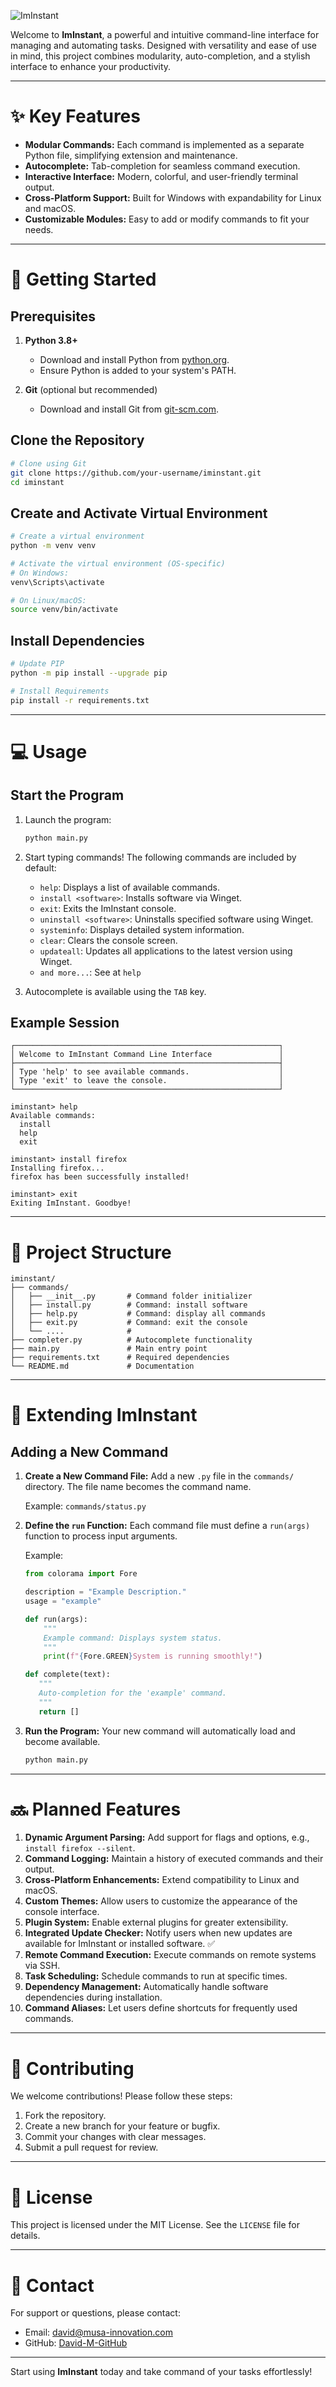 ![ImInstant](./img/github-header-image.png)

Welcome to **ImInstant**, a powerful and intuitive command-line interface for managing and automating tasks. Designed with versatility and ease of use in mind, this project combines modularity, auto-completion, and a stylish interface to enhance your productivity.

---

# ✨ Key Features

- **Modular Commands:** Each command is implemented as a separate Python file, simplifying extension and maintenance.
- **Autocomplete:** Tab-completion for seamless command execution.
- **Interactive Interface:** Modern, colorful, and user-friendly terminal output.
- **Cross-Platform Support:** Built for Windows with expandability for Linux and macOS.
- **Customizable Modules:** Easy to add or modify commands to fit your needs.

---

# 🚀 Getting Started

## Prerequisites

1. **Python 3.8+**
   - Download and install Python from [python.org](https://www.python.org/).
   - Ensure Python is added to your system's PATH.

2. **Git** (optional but recommended)
   - Download and install Git from [git-scm.com](https://git-scm.com/).

## Clone the Repository

```bash
# Clone using Git
git clone https://github.com/your-username/iminstant.git
cd iminstant
```

## Create and Activate Virtual Environment

```bash
# Create a virtual environment
python -m venv venv

# Activate the virtual environment (OS-specific)
# On Windows:
venv\Scripts\activate

# On Linux/macOS:
source venv/bin/activate
```

## Install Dependencies

```bash
# Update PIP
python -m pip install --upgrade pip

# Install Requirements
pip install -r requirements.txt
```

---

# 💻 Usage

## Start the Program

1. Launch the program:
   ```bash
   python main.py
   ```

2. Start typing commands! The following commands are included by default:
   - `help`: Displays a list of available commands.
   - `install <software>`: Installs software via Winget.
   - `exit`: Exits the ImInstant console.
   - `uninstall <software>`: Uninstalls specified software using Winget.
   - `systeminfo`: Displays detailed system information.
   - `clear`: Clears the console screen.
   - `updateall`: Updates all applications to the latest version using Winget.
   - `and more...`: See at `help`

3. Autocomplete is available using the `TAB` key.

## Example Session

```plaintext
┌───────────────────────────────────────────────────────────┐
│ Welcome to ImInstant Command Line Interface               │
├───────────────────────────────────────────────────────────┤
│ Type 'help' to see available commands.                    │
│ Type 'exit' to leave the console.                         │
└───────────────────────────────────────────────────────────┘

iminstant> help
Available commands:
  install
  help
  exit

iminstant> install firefox
Installing firefox...
firefox has been successfully installed!

iminstant> exit
Exiting ImInstant. Goodbye!
```

---

# 📂 Project Structure

```plaintext
iminstant/
├── commands/
│   ├── __init__.py       # Command folder initializer
│   ├── install.py        # Command: install software
│   ├── help.py           # Command: display all commands
│   ├── exit.py           # Command: exit the console
│   └── ....              #
├── completer.py          # Autocomplete functionality
├── main.py               # Main entry point
├── requirements.txt      # Required dependencies
└── README.md             # Documentation
```

---

# 🔧 Extending ImInstant

## Adding a New Command

1. **Create a New Command File:**
   Add a new `.py` file in the `commands/` directory. The file name becomes the command name.

   Example: `commands/status.py`

2. **Define the `run` Function:**
   Each command file must define a `run(args)` function to process input arguments.

   Example:
   ```python
   from colorama import Fore

   description = "Example Description."
   usage = "example"

   def run(args):
       """
       Example command: Displays system status.
       """
       print(f"{Fore.GREEN}System is running smoothly!")
   
   def complete(text):
      """
      Auto-completion for the 'example' command.
      """
      return []
   ```

3. **Run the Program:**
   Your new command will automatically load and become available.

   ```bash
   python main.py
   ```

---

# 🔜 Planned Features

1. **Dynamic Argument Parsing:** Add support for flags and options, e.g., `install firefox --silent`.
2. **Command Logging:** Maintain a history of executed commands and their output.
3. **Cross-Platform Enhancements:** Extend compatibility to Linux and macOS.
4. **Custom Themes:** Allow users to customize the appearance of the console interface.
5. **Plugin System:** Enable external plugins for greater extensibility.
6. **Integrated Update Checker:** Notify users when new updates are available for ImInstant or installed software. ✅ 
7. **Remote Command Execution:** Execute commands on remote systems via SSH.
8. **Task Scheduling:** Schedule commands to run at specific times.
9. **Dependency Management:** Automatically handle software dependencies during installation.
10. **Command Aliases:** Let users define shortcuts for frequently used commands.

---

# 🤝 Contributing

We welcome contributions! Please follow these steps:

1. Fork the repository.
2. Create a new branch for your feature or bugfix.
3. Commit your changes with clear messages.
4. Submit a pull request for review.

---

# 📓 License

This project is licensed under the MIT License. See the `LICENSE` file for details.

---

# 📧 Contact

For support or questions, please contact:

- Email: david@musa-innovation.com
- GitHub: [David-M-GitHub](https://github.com/David-M-GitHub)

---

Start using **ImInstant** today and take command of your tasks effortlessly!

